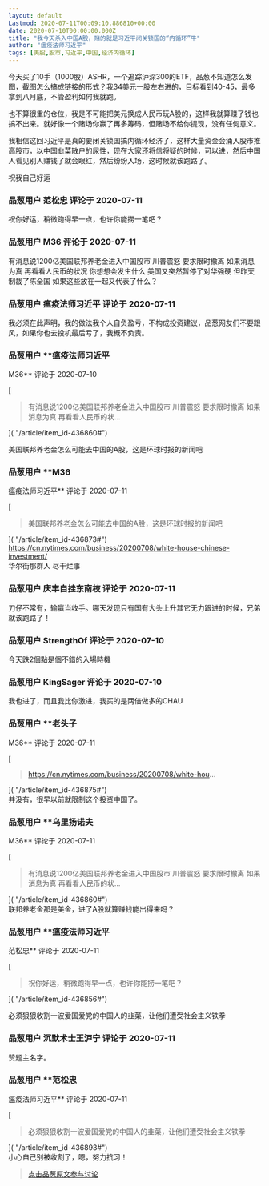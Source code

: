 ```yaml
---
layout: default
Lastmod: 2020-07-11T00:09:10.886810+00:00
date: 2020-07-10T00:00:00.000Z
title: "我今天杀入中国A股，赌的就是习近平闭关锁国的“内循环”牛"
author: "瘟疫法师习近平"
tags: [美股,股市,习近平,中国,经济内循环]
---
```


今天买了10手（1000股）ASHR，一个追踪沪深300的ETF，品葱不知道怎么发图，截图怎么搞成链接的形式？我34美元一股左右进的，目标看到40-45，最多拿到八月底，不管盈利如何我就跑。  
  
也不算很重的仓位，我是不可能把美元换成人民币玩A股的，这样我就算赚了钱也搞不出来。就好像一个赌场你赢了再多筹码，但赌场不给你提现，没有任何意义。  
  
我相信这回习近平是真的要闭关锁国搞内循环经济了，这样大量资金会涌入股市推高股市，以中国韭菜散户的尿性，现在大家还将信将疑的时候，可以进，然后中国人看见别人赚钱了就会眼红，然后纷纷入场，这时候就该跑路了。  
  
祝我自己好运

            
### 品葱用户 **范松忠** 评论于 2020-07-11
        
祝你好运，稍微跑得早一点，也许你能捞一笔吧？
        


            
### 品葱用户 **M36** 评论于 2020-07-11
        
有消息说1200亿美国联邦养老金进入中国股市 川普震怒 要求限时撤离 如果消息为真 再看看人民币的状况 你想想会发生什么 美国又突然暂停了对华强硬 但昨天制裁了陈全国 如果这些放在一起又代表了什么？
        


            
### 品葱用户 **瘟疫法师习近平** 评论于 2020-07-11
        
我必须在此声明，我的做法我个人自负盈亏，不构成投资建议，品葱网友们不要跟风，如果你也去投机最后亏了，我概不负责。
        


            
### 品葱用户 **瘟疫法师习近平 
M36** 评论于 2020-07-10
        
[

> 有消息说1200亿美国联邦养老金进入中国股市 川普震怒 要求限时撤离 如果消息为真 再看看人民币的状...

]( "/article/item_id-436860#")  
  
美国联邦养老金怎么可能去中国的A股，这是环球时报的新闻吧
        


            
### 品葱用户 **M36 
瘟疫法师习近平** 评论于 2020-07-11
        
[

> 美国联邦养老金怎么可能去中国的A股，这是环球时报的新闻吧

]( "/article/item_id-436873#")  
https://cn.nytimes.com/business/20200708/white-house-chinese-investment/  
华尔街那群人 尽干烂事
        


            
### 品葱用户 **庆丰自挂东南枝** 评论于 2020-07-11
        
刀仔不常有，输赢当收手。哪天发现只有国有大头上升其它无力跟进的时候，兄弟就该跑路了！
        


            
### 品葱用户 **StrengthOf** 评论于 2020-07-10
        
今天跌2個點是個不錯的入場時機
        


            
### 品葱用户 **KingSager** 评论于 2020-07-10
        
我也进了，而且我比你激进，我买的是两倍做多的CHAU
        


            
### 品葱用户 **老头子 
M36** 评论于 2020-07-11
        
[

> https://cn.nytimes.com/business/20200708/white-hou...

]( "/article/item_id-436875#")  
并没有，很早以前就限制这个投资中国了。
        


            
### 品葱用户 **乌里扬诺夫 
M36** 评论于 2020-07-11
        
[

> 有消息说1200亿美国联邦养老金进入中国股市 川普震怒 要求限时撤离 如果消息为真 再看看人民币的状...

]( "/article/item_id-436860#")  
联邦养老金那是美金，进了A股就算赚钱能出得来吗？
        


            
### 品葱用户 **瘟疫法师习近平 
范松忠** 评论于 2020-07-11
        
[

> 祝你好运，稍微跑得早一点，也许你能捞一笔吧？

]( "/article/item_id-436856#")  
  
必须狠狠收割一波爱国爱党的中国人的韭菜，让他们遭受社会主义铁拳
        


            
### 品葱用户 **沉默术士王沪宁** 评论于 2020-07-11
        
赞题主名字。
        


            
### 品葱用户 **范松忠 
瘟疫法师习近平** 评论于 2020-07-11
        
[

> 必须狠狠收割一波爱国爱党的中国人的韭菜，让他们遭受社会主义铁拳

]( "/article/item_id-436893#")  
小心自己别被收割了，嗯，努力抗习！
        






> [点击品葱原文参与讨论](https://pincong.rocks/article/21477)

